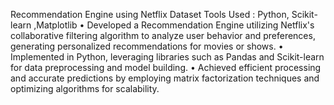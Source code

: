 Recommendation Engine using Netflix Dataset
Tools Used : Python, Scikit-learn ,Matplotlib 
• Developed a Recommendation Engine utilizing Netflix's collaborative filtering algorithm to 
analyze user behavior and preferences, generating personalized recommendations for movies 
or shows.
• Implemented in Python, leveraging libraries such as Pandas and Scikit-learn for data 
preprocessing and model building.
• Achieved efficient processing and accurate predictions by employing matrix factorization 
techniques and optimizing algorithms for scalability.
